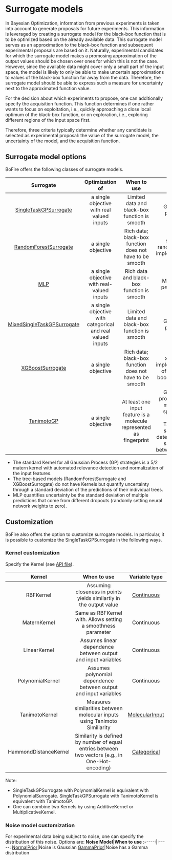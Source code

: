 # Surrogate models
In Bayesian Optimization, information from previous experiments is taken into account to generate proposals for future experiments. This information is leveraged by creating a surrogate model for the black-box function that is to be optimized based on the already available data. This surrogate model serves as an approximation to the black-box function and subsequent experimental proposals are based on it. Naturally, experimental candidates for which the surrogate model makes a promosing approximation of the output values should be chosen over ones for which this is not the case. However, since the available data might cover only a small part of the input space, the model is likely to only be able to make uncertain approximations to values of the black-box function far away from the data. Therefore, the surrogate model should be able to express such a measure for uncertainty next to the approximated function value.

For the decision about which experiments to propose, one can additionally specify the acquisition function. This function determines if one rather wants to focus on exploitation, i.e., quickly approaching a close local optimum of the black-box function, or on exploration, i.e., exploring different regions of the input space first.

Therefore, three criteria typically determine whether any candidate is selected as experimental proposal: the value of the surrogate model, the uncertainty of the model, and the acquisition function.

## Surrogate model options
BoFire offers the following classes of surrogate models.

**Surrogate**|**Optimization of**|**When to use**|**Type**
:-----:|:-----:|:-----:|:-----:
[SingleTaskGPSurrogate](https://github.com/experimental-design/bofire/blob/main/bofire/surrogates/single\_task\_gp.py)|a single objective with real valued inputs|Limited data and black-box function is smooth|Gaussian process
[RandomForestSurrogate](https://github.com/experimental-design/bofire/blob/main/bofire/surrogates/random\_forest.py)|a single objective|Rich data; black-box function does not have to be smooth|sklearn random forest implementation 
[MLP](https://github.com/experimental-design/bofire/blob/main/bofire/surrogates/mlp.py)|a single objective with real-valued inputs|Rich data and black-box function is smooth|Multi layer perceptron
[MixedSingleTaskGPSurrogate](https://github.com/experimental-design/bofire/blob/main/bofire/surrogates/mixed\_single\_task\_gp.py)|a single objective with categorical and real valued inputs|Limited data and black-box function is smooth|Gaussian process
[XGBoostSurrogate](https://github.com/experimental-design/bofire/blob/main/bofire/surrogates/xgb.py)|a single objective|Rich data; black-box function does not have to be smooth|xgboost implementation of gradient boosting trees
[TanimotoGP](https://github.com/experimental-design/bofire/blob/main/bofire/surrogates/tanimoto_gp.py)|a single objective|At least one input feature is a molecule represented as fingerprint|Gaussian process on a molecule space for which Tanimoto similarity determines the similarity between points|


- The standard Kernel for all Gaussian Process (GP) strategies is a 5/2 matern kernel with automated relevance detection and normalization of the input features.
- The tree-based models (RandomForestSurrogate and XGBoostSurrogate) do not have Kernels but quantify uncertainty through a standard deviation of the predictions of their individual trees.
- MLP quantifies uncertainty be the standard deviation of multiple predictions that come from different dropouts (randomly setting neural network weights to zero).

## Customization
BoFire also offers the option to customize surrogate models. In particular, it is possible to customize the SingleTaskGPSurrogate in the following ways.

### Kernel customization
Specify the Kernel (see [API file](https://github.com/experimental-design/bofire/blob/main/bofire/data_models/kernels/api.py)).

**Kernel**|**When to use**|**Variable type**
:-----:|:-----:|:-----:
RBFKernel|Assuming closeness in points yields similartiy in the output value|[Continuous](https://github.com/experimental-design/bofire/blob/main/bofire/data_models/features/continuous.py)
MaternKernel|Same as RBFKernel with. Allows setting a smoothness parameter|Continuous
LinearKernel|Assumes linear dependence between output and input variables|Continuous
PolynomialKernel|Assumes polynomial dependence between output and input variables|Continuous
TanimotoKernel|Measures similarities between molecular inputs using Tanimoto Similiarity|[MolecularInput](https://github.com/experimental-design/bofire/blob/main/bofire/data_models/features/molecular.py)
HammondDistanceKernel|Similarity is defined by number of equal entries between two vectors (e.g., in One-Hot-encoding)|[Categorical](https://github.com/experimental-design/bofire/blob/main/bofire/data_models/features/categorical.py)

Note:
- SingleTaskGPSurrogate with PolynomialKernel is equivalent with PolynomialSurrogate. SingleTaskGPSurrogate with TanimotoKernel is equivalent with TanimotoGP.
- One can combine two Kernels by using AdditiveKernel or MultiplicativeKernel.

### Noise model customization

For experimental data being subject to noise, one can specify the distribution of this noise. Options are:
**Noise Model**|**When to use**
:-----:|:-----:
[NormalPrior](https://github.com/experimental-design/bofire/blob/main/bofire/data_models/priors/normal.py)|Noise is Gaussian
[GammaPrior](https://github.com/experimental-design/bofire/blob/main/bofire/data_models/priors/gamma.py)|Noise has a Gamma distribution






